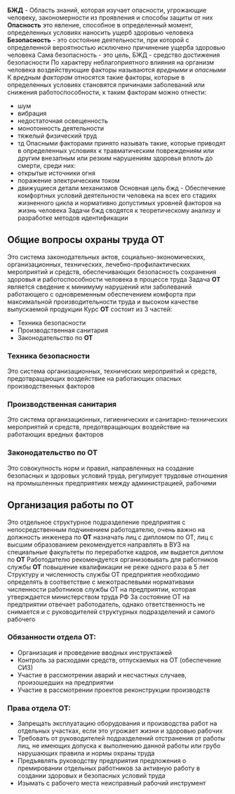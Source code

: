 **БЖД** - Область знаний, которая изучает опасности, угрожающие человеку, закономерности из проявления и способы защиты от них
**Опасность** это явление, способное в определенный момент, определенных условиях наносить ущерб здоровью человека
**Безопасность** - это состояние деятельности, при которой с определенной вероятностью исключено причинение ущерба здоровью человека
Сама безопасность - это цель, БЖД - средство достижения безопасности
По характеру неблагоприятного влияния на организм человека воздействующие факторы называются *вредными* и *опасными*
К *вредным факторам* относятся такие факторы, которые в определенных условиях становятся причинами заболеваний или снижения работоспособности, к таким факторам можно отнести:
 - шум
 - вибрация
 - недостаточная освещенность
 - монотонность деятельности
 - тяжелый физический труд
 - тд
Опасными факторами принято называть такие, которые приводят в определенных условиях к травматическим повреждениям или другим внезапным или резким нарушениям здоровья вплоть до смерти, среди них:
 - открытые источники огня
 - поражение электрическим током
 - движущиеся детали механизмов
Основная цель бжд - Обеспечение комфортных условий деятельности человека на всех его стадиях жизненного цикла и нормативно допустимых уровней факторов на жизнь человека
Задачи бжд сводятся к теоретическому анализу и разработке методов идентификации 
## Общие вопросы охраны труда ОТ
Это система законодательных актов, социально-экономических, организационных, технических, лечебно-профилактических мероприятий и средств, обеспечивающих безопасность сохранения здоровья и работоспособности человека в процессе труда
Задача **ОТ** является сведение к минимуму нарушений или заболеваний работающего с одновременным обеспечением комфорта при максимальной производительности труда и высоком качестве выпускаемой продукции
Курс **ОТ** состоит из 3 частей:
- Техника безопасности
- Производственная санитария
- Законодательство по **ОТ**
### Техника безопасности
Это система организационных, технических мероприятий и средств, предотвращающих воздействие на работающих опасных производственных факторов
### Производственная санитария 
Это система организационных, гигиенических и санитарно-технических мероприятий и средств, предотвращающих воздействие на работающих вредных факторов
### Законодательство по **ОТ**
Это совокупность норм и правил, направленных на создание безопасных и здоровых условий труда, регулирует трудовые отношения на промышленных предприятиях между администрацией, рабочими
## Организация работы по ОТ
Это отдельное структурное подразделение предприятия с непосредственным подчинением работодателю, очень важно на должность инженера по **ОТ** назначать лиц с дипломом по ОТ, лиц с высшим образованием рекомендуется направлять в ВУЗ на специальные факультеты по переработке кадров, им выдается диплом по **ОТ**
Работодателю рекомендуется организовывать для работников службы **ОТ** повышение квалификации не реже одного раза в 5 лет
Структуру и численность службы ОТ предприятия необходимо определять в соответствие с межотраслевыми нормативами численности работников службы ОТ на предприятии, которая утверждается министерством труда РФ
За состояние ОТ на предприятии отвечает работодатель, однако ответственность не снимается и с руководителей структурных подразделений и самого рабочего
### Обязанности отдела ОТ:
- Организация и проведение вводных инструктажей
- Контроль за расходами средств, отпускаемых на ОТ (обеспечение СИЗ)
- Участие в рассмотрении аварий и несчастных случаев, произошедших на предприятии
- Участие в рассмотрении проектов реконструкции производств
### Права отдела ОТ:
- Запрещать эксплуатацию оборудования и производства работ на отдельных участках, если это угрожает жизни и здоровью рабочих
- Требовать от руководителей подразделений отстранения от работы лиц, не имеющих допуска к выполнению данной работы или грубо нарушающих правила и нормы охраны труда
- Предъявлять руководству предприятия предложения о премировании отдельных работников за активную работу в создании здоровых и безопасных условий труда
- Изымать с рабочего места неисправный рабочий инструмент








